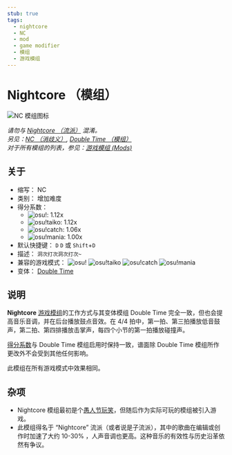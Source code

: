 ```yaml
---
stub: true
tags:
  - nightcore
  - NC
  - mod
  - game modifier
  - 模组
  - 游戏模组
---
```


# Nightcore （模组）

![NC 模组图标](/wiki/shared/mods/NC.png "Nightcore (NC) 模组图标")

*请勿与 [Nightcore （流派）](https://en.wikipedia.org/wiki/Nightcore) 混淆。*\
*另见：[NC （消歧义）](/wiki/Disambiguation/NC), [Double Time （模组）](/wiki/Game_modifier/Double_Time)*\
*对于所有模组的列表，参见：[游戏模组 (Mods)](/wiki/Game_modifier)*

## 关于

- 缩写： NC
- 类别： 增加难度
- 得分系数：
  - ![][osu!]: 1.12x
  - ![][osu!taiko]: 1.12x
  - ![][osu!catch]: 1.06x
  - ![][osu!mania]: 1.00x
- 默认快捷键： `D` `D` 或 `Shift`+`D`
- 描述： `洞次打次洞次打次~`
- 兼容的游戏模式： ![][osu!] ![][osu!taiko] ![][osu!catch] ![][osu!mania]
- 变体： [Double Time](/wiki/Game_modifier/Double_Time)

## 说明

**Nightcore** [游戏模组](/wiki/Game_modifier)的工作方式与其变体模组 Double Time 完全一致，但也会提高音乐音调，并在后台播放鼓点音效。在 4/4 拍中，第一拍、第三拍播放低音鼓声，第二拍、第四排播放击掌声，每四个小节的第一拍播放碰撞声。

[得分系数](/wiki/Game_modifier/Score_multiplier)与 Double Time 模组启用时保持一致，谱面除 Double Time 模组所作更改外不会受到其他任何影响。

此模组在所有游戏模式中效果相同。

## 杂项

- Nightcore 模组最初是个[愚人节玩笑](https://osu.ppy.sh/community/forums/topics/49733)，但随后作为实际可玩的模组被引入游戏。
- 此模组得名于 “Nightcore” 流派（或者说是子流派），其中的歌曲在编辑或创作时加速了大约 10-30% ，人声音调也更高。这种音乐的有效性与历史沿革依然有争议。

[osu!]: /wiki/shared/mode/osu.png "osu!"
[osu!taiko]: /wiki/shared/mode/taiko.png "osu!taiko"
[osu!catch]: /wiki/shared/mode/catch.png "osu!catch"
[osu!mania]: /wiki/shared/mode/mania.png "osu!mania"
